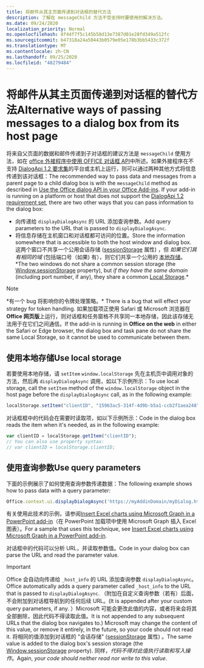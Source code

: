 ```yaml
---
title: 将邮件从其主页面传递到对话框的替代方法
description: 了解在 messageChild 方法不受支持时要使用的解决方法。
ms.date: 09/24/2020
localization_priority: Normal
ms.openlocfilehash: 8f44f7f5c145b58d13e7387d01e28fd349a512fc
ms.sourcegitcommit: b47318a24a50443b0579e05e178b3bb5433c372f
ms.translationtype: MT
ms.contentlocale: zh-CN
ms.lasthandoff: 09/25/2020
ms.locfileid: "48279484"
---
```

# <a name="alternative-ways-of-passing-messages-to-a-dialog-box-from-its-host-page"></a><span data-ttu-id="1fc92-103">将邮件从其主页面传递到对话框的替代方法</span><span class="sxs-lookup"><span data-stu-id="1fc92-103">Alternative ways of passing messages to a dialog box from its host page</span></span>

<span data-ttu-id="1fc92-104">将来自父页面的数据和邮件传递到子对话框的建议方法是 `messageChild` 使用方法，如在 [office 外接程序中使用 OFFICE 对话框 API](dialog-api-in-office-add-ins.md#pass-information-to-the-dialog-box)中所述。如果外接程序在不支持 [DialogApi 1.2 要求集](../reference/requirement-sets/dialog-api-requirement-sets.md)的平台或主机上运行，则可以通过两种其他方式将信息传递到该对话框：</span><span class="sxs-lookup"><span data-stu-id="1fc92-104">The recommended way to pass data and messages from a parent page to a child dialog box is with the `messageChild` method as described in [Use the Office dialog API in your Office Add-ins](dialog-api-in-office-add-ins.md#pass-information-to-the-dialog-box). If your add-in is running on a platform or host that does not support the [DialogApi 1.2 requirement set](../reference/requirement-sets/dialog-api-requirement-sets.md), there are two other ways that you can pass information to the dialog box:</span></span>

- <span data-ttu-id="1fc92-105">向传递给 `displayDialogAsync` 的 URL 添加查询参数。</span><span class="sxs-lookup"><span data-stu-id="1fc92-105">Add query parameters to the URL that is passed to `displayDialogAsync`.</span></span>
- <span data-ttu-id="1fc92-106">将信息存储在主机窗口和对话框都可访问的位置。</span><span class="sxs-lookup"><span data-stu-id="1fc92-106">Store the information somewhere that is accessible to both the host window and dialog box.</span></span> <span data-ttu-id="1fc92-107">这两个窗口不共享一个公用会话存储 ([sessionStorage](https://developer.mozilla.org/docs/Web/API/Window/sessionStorage) 属性) ，但 *如果它们具有相同的域* (包括端口号（如果) 有），则它们共享一个公用的 [本地存储](https://www.w3schools.com/html/html5_webstorage.asp)。\*</span><span class="sxs-lookup"><span data-stu-id="1fc92-107">The two windows do not share a common session storage (the [Window.sessionStorage](https://developer.mozilla.org/docs/Web/API/Window/sessionStorage) property), but *if they have the same domain* (including port number, if any), they share a common [Local Storage](https://www.w3schools.com/html/html5_webstorage.asp).\*</span></span>


> [!NOTE]
> <span data-ttu-id="1fc92-108">\*有一个 bug 将影响你的令牌处理策略。</span><span class="sxs-lookup"><span data-stu-id="1fc92-108">\* There is a bug that will effect your strategy for token handling.</span></span> <span data-ttu-id="1fc92-109">如果加载项正使用 Safari 或 Microsoft 浏览器在 **Office 网页版**上运行，则对话框和任务窗格不共享同一本地存储，因此该存储无法用于在它们之间通信。</span><span class="sxs-lookup"><span data-stu-id="1fc92-109">If the add-in is running in **Office on the web** in either the Safari or Edge browser, the dialog box and task pane do not share the same Local Storage, so it cannot be used to communicate between them.</span></span>

## <a name="use-local-storage"></a><span data-ttu-id="1fc92-110">使用本地存储</span><span class="sxs-lookup"><span data-stu-id="1fc92-110">Use local storage</span></span>

<span data-ttu-id="1fc92-111">若要使用本地存储，请 `setItem` `window.localStorage` 先在主机页中调用对象的方法，然后再 `displayDialogAsync` 调用，如以下示例所示：</span><span class="sxs-lookup"><span data-stu-id="1fc92-111">To use local storage, call the `setItem` method of the `window.localStorage` object in the host page before the `displayDialogAsync` call, as in the following example:</span></span>

```js
localStorage.setItem("clientID", "15963ac5-314f-4d9b-b5a1-ccb2f1aea248");
```

<span data-ttu-id="1fc92-112">对话框框中的代码会在需要时读取项，如以下示例所示：</span><span class="sxs-lookup"><span data-stu-id="1fc92-112">Code in the dialog box reads the item when it's needed, as in the following example:</span></span>

```js
var clientID = localStorage.getItem("clientID");
// You can also use property syntax:
// var clientID = localStorage.clientID;
```

## <a name="use-query-parameters"></a><span data-ttu-id="1fc92-113">使用查询参数</span><span class="sxs-lookup"><span data-stu-id="1fc92-113">Use query parameters</span></span>

<span data-ttu-id="1fc92-114">下面的示例展示了如何使用查询参数传递数据：</span><span class="sxs-lookup"><span data-stu-id="1fc92-114">The following example shows how to pass data with a query parameter:</span></span>

```js
Office.context.ui.displayDialogAsync('https://myAddinDomain/myDialog.html?clientID=15963ac5-314f-4d9b-b5a1-ccb2f1aea248');
```

<span data-ttu-id="1fc92-115">有关使用此技术的示例，请参阅[Insert Excel charts using Microsoft Graph in a PowerPoint add-in](https://github.com/OfficeDev/PowerPoint-Add-in-Microsoft-Graph-ASPNET-InsertChart)（在 PowerPoint 加载项中使用 Microsoft Graph 插入 Excel 图表）。</span><span class="sxs-lookup"><span data-stu-id="1fc92-115">For a sample that uses this technique, see [Insert Excel charts using Microsoft Graph in a PowerPoint add-in](https://github.com/OfficeDev/PowerPoint-Add-in-Microsoft-Graph-ASPNET-InsertChart).</span></span>

<span data-ttu-id="1fc92-116">对话框中的代码可以分析 URL，并读取参数值。</span><span class="sxs-lookup"><span data-stu-id="1fc92-116">Code in your dialog box can parse the URL and read the parameter value.</span></span>

> [!IMPORTANT]
> <span data-ttu-id="1fc92-117">Office 会自动向传递给 `_host_info` 的 URL 添加查询参数 `displayDialogAsync`。</span><span class="sxs-lookup"><span data-stu-id="1fc92-117">Office automatically adds a query parameter called `_host_info` to the URL that is passed to `displayDialogAsync`.</span></span> <span data-ttu-id="1fc92-118">（附加在自定义查询参数（若有）后面，不会附加到对话框导航到的任何后续 URL。</span><span class="sxs-lookup"><span data-stu-id="1fc92-118">(It is appended after your custom query parameters, if any.</span></span> <span data-ttu-id="1fc92-119">）Microsoft 可能会更改此值的内容，或者将来会将其全部删除，因此代码不得读取此值。</span><span class="sxs-lookup"><span data-stu-id="1fc92-119">It is not appended to any subsequent URLs that the dialog box navigates to.) Microsoft may change the content of this value, or remove it entirely, in the future, so your code should not read it.</span></span> <span data-ttu-id="1fc92-120">将相同的值添加到对话框的 "会话存储" ([sessionStorage](https://developer.mozilla.org/docs/Web/API/Window/sessionStorage) 属性) 。</span><span class="sxs-lookup"><span data-stu-id="1fc92-120">The same value is added to the dialog box's session storage (the [Window.sessionStorage](https://developer.mozilla.org/docs/Web/API/Window/sessionStorage) property).</span></span> <span data-ttu-id="1fc92-121">同样，*代码不得对此值执行读取和写入操作*。</span><span class="sxs-lookup"><span data-stu-id="1fc92-121">Again, *your code should neither read nor write to this value*.</span></span>
